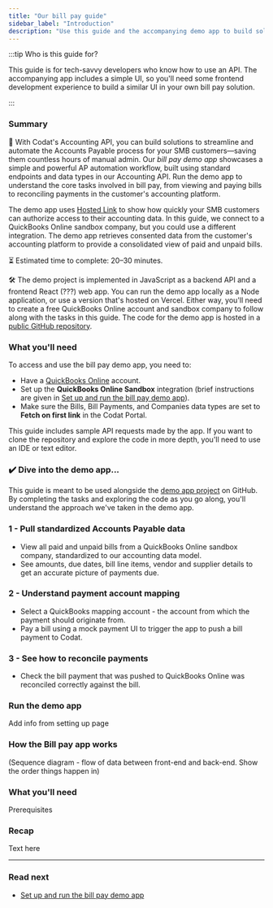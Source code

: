 ```yaml
---
title: "Our bill pay guide"
sidebar_label: "Introduction"
description: "Use this guide and the accompanying demo app to build solutions that streamline your customers' Accounts Payable processes"
---
```


:::tip Who is this guide for?

This guide is for tech-savvy developers who know how to use an API. The accompanying app includes a simple UI, so you'll need some frontend development experience to build a similar UI in your own bill pay solution.

:::

### Summary

🎯 With Codat's Accounting API, you can build solutions to streamline and automate the Accounts Payable process for your SMB customers&mdash;saving them countless hours of manual admin. Our *bill pay demo app* showcases a simple and powerful AP automation workflow, built using standard endpoints and data types in our Accounting API. Run the demo app to understand the core tasks involved in bill pay, from viewing and paying bills to reconciling payments in the customer's accounting platform.

The demo app uses [Hosted Link](/auth-flow/authorize-hosted-link) to show how quickly your SMB customers can authorize access to their accounting data. In this guide, we connect to a QuickBooks Online sandbox company, but you could use a different integration. The demo app retrieves consented data from the customer's accounting platform to provide a consolidated view of paid and unpaid bills.

⏳ Estimated time to complete: 20&ndash;30 minutes.

🛠️ The demo project is implemented in JavaScript as a backend API and a frontend React (???) web app. You can run the demo app locally as a Node application, or use a version that's hosted on Vercel. Either way, you'll need to create a free QuickBooks Online account and sandbox company to follow along with the tasks in this guide. The code for the demo app is hosted in a [public GitHub repository](https://github.com/codatio/demo-bill-pay).

### What you'll need

To access and use the bill pay demo app, you need to:

- Have a [QuickBooks Online](https://quickbooks.intuit.com/) account.
- Set up the **QuickBooks Online Sandbox** integration (brief instructions are given in [Set up and run the bill pay demo app](/accounting-api/guides/bill-pay/setting-up)).
- Make sure the Bills, Bill Payments, and Companies data types are set to **Fetch on first link** in the Codat Portal.

This guide includes sample API requests made by the app. If you want to clone the repository and explore the code in more depth, you'll need to use an IDE or text editor.

### ✔️ Dive into the demo app...

This guide is meant to be used alongside the [demo app project](https://github.com/codatio/demo-bill-pay) on GitHub. By completing the tasks and exploring the code as you go along, you'll understand the approach we've taken in the demo app.

### 1 - Pull standardized Accounts Payable data

- View all paid and unpaid bills from a QuickBooks Online sandbox company, standardized to our accounting data model.
- See amounts, due dates, bill line items, vendor and supplier details to get an accurate picture of payments due.

### 2 - Understand payment account mapping

- Select a QuickBooks mapping account - the account from which the payment should originate from.
- Pay a bill using a mock payment UI to trigger the app to push a bill payment to Codat. 

### 3 - See how to reconcile payments

- Check the bill payment that was pushed to QuickBooks Online was reconciled correctly against the bill.



### Run the demo app

Add info from setting up page

### How the Bill pay app works

(Sequence diagram - flow of data between front-end and back-end. Show the order things happen in)

### What you'll need

Prerequisites

### Recap

Text here

<hr />

### Read next

- [Set up and run the bill pay demo app](/accounting-api/guides/bill-pay/setting-up)
